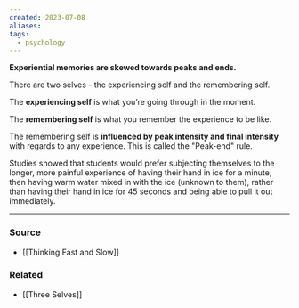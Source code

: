 ```yaml
---
created: 2023-07-08
aliases: 
tags:
  - psychology
---
```

**Experiential memories are skewed towards peaks and ends.**

There are two selves - the experiencing self and the remembering self. 

The **experiencing self** is what you’re going through in the moment. 

The **remembering self** is what you remember the experience to be like. 

The remembering self is **influenced by peak intensity and final intensity** with regards to any experience. This is called the "Peak-end" rule.

Studies showed that students would prefer subjecting themselves to the longer, more painful experience of having their hand in ice for a minute, then having warm water mixed in with the ice (unknown to them), rather than having their hand in ice for 45 seconds and being able to pull it out immediately.

---

### Source
- [[Thinking Fast and Slow]]

### Related
- [[Three Selves]]